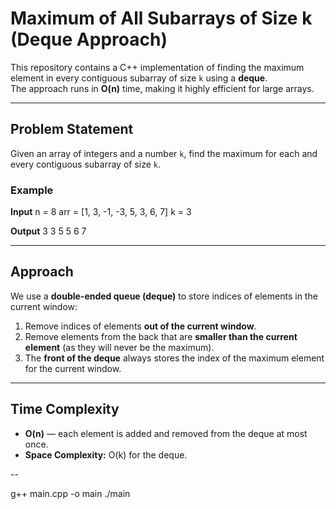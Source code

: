 # Maximum of All Subarrays of Size k (Deque Approach)

This repository contains a C++ implementation of finding the maximum element in every contiguous subarray of size `k` using a **deque**.  
The approach runs in **O(n)** time, making it highly efficient for large arrays.

---

## Problem Statement
Given an array of integers and a number `k`, find the maximum for each and every contiguous subarray of size `k`.

### Example
**Input**
n = 8
arr = [1, 3, -1, -3, 5, 3, 6, 7]
k = 3


**Output**
3 3 5 5 6 7


---

## Approach
We use a **double-ended queue (deque)** to store indices of elements in the current window:
1. Remove indices of elements **out of the current window**.
2. Remove elements from the back that are **smaller than the current element** (as they will never be the maximum).
3. The **front of the deque** always stores the index of the maximum element for the current window.

---

## Time Complexity
- **O(n)** — each element is added and removed from the deque at most once.
- **Space Complexity:** O(k) for the deque.

--

g++ main.cpp -o main
./main
